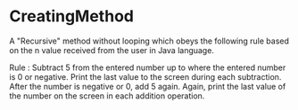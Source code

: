 # CreatingMethod

A "Recursive" method without looping which obeys the following rule based on the n value received from the user in Java language.

Rule : Subtract 5 from the entered number up to where the entered number is 0 or negative. Print the last value to the screen during each subtraction. After the number is negative or 0, add 5 again. Again, print the last value of the number on the screen in each addition operation.
